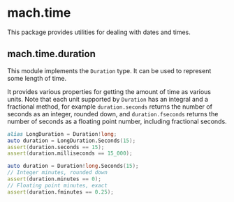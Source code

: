 # mach.time


This package provides utilities for dealing with dates and times.


## mach.time.duration


This module implements the `Duration` type. It can be used to represent
some length of time.

It provides various properties for getting the amount of time as various
units. Note that each unit supported by `Duration` has an integral and
a fractional method, for example `duration.seconds` returns the number of
seconds as an integer, rounded down, and `duration.fseconds` returns the
number of seconds as a floating point number, including fractional seconds.

``` D
alias LongDuration = Duration!long;
auto duration = LongDuration.Seconds(15);
assert(duration.seconds == 15);
assert(duration.milliseconds == 15_000);
```

``` D
auto duration = Duration!long.Seconds(15);
// Integer minutes, rounded down
assert(duration.minutes == 0);
// Floating point minutes, exact
assert(duration.fminutes == 0.25);
```


